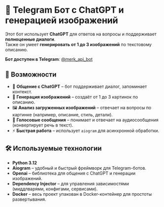 # 🤖 Telegram Бот с ChatGPT и генерацией изображений

Этот бот использует **ChatGPT** для ответов на вопросы и поддерживает **полноценные диалоги**.  
Также он умеет **генерировать от 1 до 3 изображений** по текстовому описанию.

**Бот доступен в Telegram**: [@merk_api_bot](https://t.me/merk_api_bot)

## 🚀 Возможности
- 📩 **Общение с ChatGPT** – бот поддерживает диалог, запоминает контекст.
- 🎨 **Генерация изображений** – создаёт от 1 до 3 картинок по описанию.
- 🖼️ **Анализ загруженных изображений** – отвечает на вопросы по картинке (например, описание, стиль, детали).
- 🎤 **Голосовые сообщения** – понимает и отвечает на аудиосообщения (конвертирует речь в текст).
- ⚡ **Быстрая работа** – использует `aiogram` для асинхронной обработки.

## 🛠 Используемые технологии
- **Python 3.12**
- **Aiogram** – удобный и быстрый фреймворк для Telegram-ботов.
- **Openai** – библиотека для общения с ChatGPT и генерации изображений.
- **Dependency Injector** – для управления зависимостями (миддлварями, конфигами, сервисами).
- **Docker** – весь проект упакован в Docker-контейнер для простоты развертывания.
